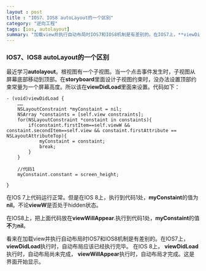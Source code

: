 ```yaml
---
layout : post
title : "IOS7、IOS8 autoLayout的一个区别"
category: "逆向工程"
tags: [ios, autolayout]
summary: "加载view并执行自动布局时IOS7和IOS8机制是有差别的。在IOS7上，**viewDidLoad**执行时，自动布局应该已经执行完毕。 在IOS 8上， **viewDidLoad**执行时，自动布局尚未完成， **viewWillAppear**执行时，自动布局才完成。这是界面开始显示。"
---
```


### IOS7、IOS8 autoLayout的一个区别
最近学习**autolayout**。根视图有一个子视图。当一个点击事件发生时，子视图从屏幕底部移动到顶部。在**storyboard**里面设计子视图约束时，没办法设置顶部约束常量为一个屏幕高度。所以该在**viewDidLoad**里面来设置。代码如下：

``` object-c
- (void)viewDidLoad {
    ……
    NSLayoutConstraint *myConstaint = nil;
    NSArray *constaints = [self.view constraints];
    for(NSLayoutConstraint *constaint in constaints){
        if(constaint.firstItem==self.viewW && constaint.secondItem==self.view && constaint.firstAttribute == NSLayoutAttributeTop){
            myConstaint = constaint;
            break;
        }
    }
    
    //代码1
    myConstaint.constant = screen_height;
    
}
```

在IOS 7上代码运行正常。但是在IOS 8上，执行到代码1处，**myConstaint**的值为**nil**。不论**viewW**是否处于hidden状态。

在IOS8上，把上面代码放在**viewWillAppear**.执行到代码1处，**myConstaint**的值**不**为**nil**。

看来在加载view并执行自动布局时IOS7和IOS8机制是有差别的。在IOS7上，**viewDidLoad**执行时，自动布局应该已经执行完毕。 在IOS 8上， **viewDidLoad**执行时，自动布局尚未完成， **viewWillAppear**执行时，自动布局才完成。这是界面开始显示。
